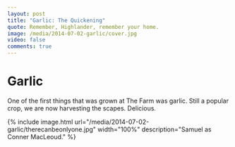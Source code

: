 ```yaml
---
layout: post
title: "Garlic: The Quickening"
quote: Remember, Highlander, remember your home.
image: /media/2014-07-02-garlic/cover.jpg
video: false
comments: true
---
```


# Garlic

One of the first things that was grown at The Farm was garlic.  Still a popular crop, we are now harvesting the scapes.  Delicious.

{% include image.html url="/media/2014-07-02-garlic/therecanbeonlyone.jpg" width="100%" description="Samuel as Conner MacLeoud." %}

